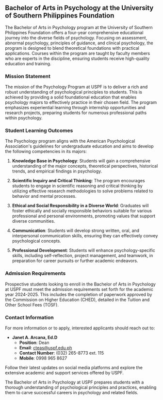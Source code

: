 ## Bachelor of Arts in Psychology at the University of Southern Philippines Foundation

The Bachelor of Arts in Psychology program at the University of Southern Philippines Foundation offers a four-year comprehensive educational journey into the diverse fields of psychology. Focusing on assessment, abnormal psychology, principles of guidance, and clinical psychology, the program is designed to blend theoretical foundations with practical applications. Courses within the program are taught by faculty members who are experts in the discipline, ensuring students receive high-quality education and training.

### Mission Statement

The mission of the Psychology Program at USPF is to deliver a rich and robust understanding of psychological principles to students. This is achieved by providing a solid foundational education that enables psychology majors to effectively practice in their chosen field. The program emphasizes experiential learning through internship opportunities and research projects, preparing students for numerous professional paths within psychology.

### Student Learning Outcomes

The Psychology program aligns with the American Psychological Association's guidelines for undergraduate education and aims to develop the following competencies in its majors:

1. **Knowledge Base in Psychology**: Students will gain a comprehensive understanding of the major concepts, theoretical perspectives, historical trends, and empirical findings in psychology.
   
2. **Scientific Inquiry and Critical Thinking**: The program encourages students to engage in scientific reasoning and critical thinking by utilizing effective research methodologies to solve problems related to behavior and mental processes.
   
3. **Ethical and Social Responsibility in a Diverse World**: Graduates will foster ethically and socially responsible behaviors suitable for various professional and personal environments, promoting values that support diverse communities.

4. **Communication**: Students will develop strong written, oral, and interpersonal communication skills, ensuring they can effectively convey psychological concepts.

5. **Professional Development**: Students will enhance psychology-specific skills, including self-reflection, project management, and teamwork, in preparation for career pursuits or further academic endeavors.

### Admission Requirements

Prospective students looking to enroll in the Bachelor of Arts in Psychology at USPF must meet the admission requirements set forth for the academic year 2024-2025. This includes the completion of paperwork approved by the Commission on Higher Education (CHED), detailed in the Tuition and Other School Fees (TOSF).

### Contact Information

For more information or to apply, interested applicants should reach out to:

- **Janet A. Arcana, Ed.D**
  - **Position**: Dean
  - **Email**: cteas@uspf.edu.ph
  - **Contact Number**: (032) 265-8773 ext. 115
  - **Mobile**: 0998 965 8627

Follow their latest updates on social media platforms and explore the extensive academic and support services offered by USPF.

The Bachelor of Arts in Psychology at USPF prepares students with a thorough understanding of psychological principles and practices, enabling them to carve successful careers in psychology and related fields.